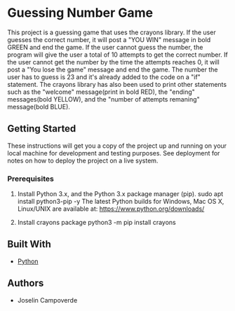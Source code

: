 # Guessing Number Game

This project is a guessing game that uses the crayons library. If the user guesses the correct number, it will post a "YOU WIN" message in bold GREEN and end the game. If the user cannot guess the number, the program will give the user a total of 10 attempts to get the correct number. If the user cannot get the number by the time the attempts reaches 0, it will post a "You lose the game" message and end the game. The number the user has to guess is 23 and it's already added to the code on a "if" statement. The crayons library has also been used to print other statements such as the "welcome" message(print in bold RED), the "ending" messages(bold YELLOW), and the "number of attempts remaning" message(bold BLUE).

## Getting Started

These instructions will get you a copy of the project up and running on your local machine
for development and testing purposes. See deployment for notes on how to deploy the project
on a live system.

### Prerequisites

1. Install Python 3.x, and the Python 3.x package manager (pip). 
  sudo apt install python3-pip -y
The latest Python builds for Windows, Mac OS X, Linux/UNIX are available at: https://www.python.org/downloads/

2. Install crayons package
   python3 -m pip install crayons

## Built With

* [Python](https://www.python.org/)

## Authors

* Joselin Campoverde 
